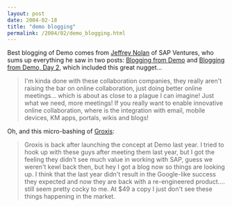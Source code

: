 ```yaml
---
layout: post
date: 2004-02-18
title: "demo blogging"
permalink: /2004/02/demo_blogging.html
---
```


Best blogging of Demo comes from [Jeffrey Nolan](http://sapventures.typepad.com/main/) of SAP Ventures, who sums up everything he saw in two posts: [Blogging from Demo](http://sapventures.typepad.com/main/2004/02/blogging_from_d.html) and [Blogging from Demo, Day 2](http://sapventures.typepad.com/main/2004/02/blogging_from_d_1.html), which included this great nugget...

> I'm kinda done with these collaboration companies, they really aren't raising the bar on online collaboration, just doing better online meetings... which is about as close to a plague I can imagine! Just what we need, more meetings! If you really want to enable innovative online collaboration, where is the integration with email, mobile devices, KM apps, portals, wikis and blogs!

Oh, and this micro-bashing of [Groxis](http://www.groxis.com/):

> Groxis is back after launching the concept at Demo last year. I tried to hook up with these guys after meeting them last year, but I got the feeling they didn't see much value in working with SAP, guess we weren't kewl back then, but hey I got a blog now so things are looking up. I think that the last year didn't result in the Google-like success they expected and now they are back with a re-engineered product.... still seem pretty cocky to me. At $49 a copy I just don't see these things happening in the market.